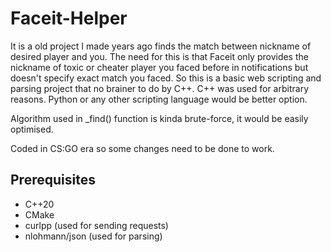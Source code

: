 # Faceit-Helper
It is a old project I made years ago finds the match between nickname of desired player and you. The need for this is that Faceit only provides the nickname of toxic or cheater player you faced before in notifications but doesn't specify exact match you faced. 
So this is a basic web scripting and parsing project that no brainer to do by C++. C++ was used for arbitrary reasons. Python or any other scripting language would be better option.

Algorithm used in _find() function is kinda brute-force, it would be easily optimised.

Coded in CS:GO era so some changes need to be done to work.

## Prerequisites
* C++20
* CMake
* curlpp (used for sending requests)
* nlohmann/json (used for parsing)
